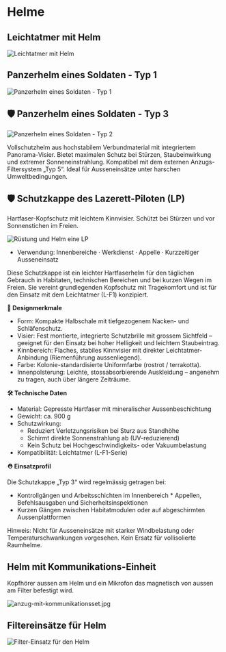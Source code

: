 # Helme

## Leichtatmer mit Helm

![Leichtatmer mit Helm](../../_images/technologie/militaerische-ausruestung/leichtatmer/leichtatmer-mit-helm.jpg)

## Panzerhelm eines Soldaten - Typ 1

![Panzerhelm eines Soldaten - Typ 1](../../_images/technologie/militaerische-ausruestung/helme/soldat-panzerhelm.jpg)

## 🛡 Panzerhelm eines Soldaten - Typ 3

![Panzerhelm eines Soldaten - Typ 2](../../_images/technologie/militaerische-ausruestung/helme/soldat-panzerhelm-typ-3.jpg)

Vollschutzhelm aus hochstabilem Verbundmaterial mit integriertem Panorama-Visier. Bietet maximalen Schutz bei Stürzen, Staubeinwirkung und extremer Sonneneinstrahlung. Kompatibel mit dem externen Anzugs-Filtersystem „Typ 5“. Ideal für Ausseneinsätze unter harschen Umweltbedingungen.

## 🛡 Schutzkappe des Lazerett-Piloten (LP)

Hartfaser-Kopfschutz mit leichtem Kinnvisier. Schützt bei Stürzen und vor Sonnenstichen im Freien.

![Rüstung und Helm eine LP](../../_images/technologie/militaerische-ausruestung/lazarett-pilot/lp-anzug.jpg)

* Verwendung: Innenbereiche · Werkdienst · Appelle · Kurzzeitiger Ausseneinsatz

Diese Schutzkappe ist ein leichter Hartfaserhelm für den täglichen Gebrauch in Habitaten, technischen Bereichen und bei kurzen Wegen im Freien. Sie vereint grundlegenden Kopfschutz mit Tragekomfort und ist für den Einsatz mit dem Leichtatmer (L-F1) konzipiert.

**🔩 Designmerkmale**

* Form: Kompakte Halbschale mit tiefgezogenem Nacken- und Schläfenschutz.
* Visier: Fest montierte, integrierte Schutzbrille mit grossem Sichtfeld – geeignet für den Einsatz bei hoher Helligkeit und leichtem Staubeintrag.
* Kinnbereich: Flaches, stabiles Kinnvisier mit direkter Leichtatmer-Anbindung (Riemenführung aussenliegend).
* Farbe: Kolonie-standardisierte Uniformfarbe (rostrot / terrakotta).
* Innenpolsterung: Leichte, stossabsorbierende Auskleidung – angenehm zu tragen, auch über längere Zeiträume.

**🛠️ Technische Daten**

* Material: Gepresste Hartfaser mit mineralischer Aussenbeschichtung
* Gewicht: ca. 900 g
* Schutzwirkung:
    * Reduziert Verletzungsrisiken bei Sturz aus Standhöhe
    * Schirmt direkte Sonnenstrahlung ab (UV-reduzierend)
    * Kein Schutz bei Hochgeschwindigkeits- oder Vakuumbelastung
* Kompatibilität: Leichtatmer (L-F1-Serie)

**⛑️ Einsatzprofil**

Die Schutzkappe „Typ 3“ wird regelmässig getragen bei:

* Kontrollgängen und Arbeitsschichten im Innenbereich * Appellen, Befehlsausgaben und Sicherheitsinspektionen
* Kurzen Gängen zwischen Habitatmodulen oder auf abgeschirmten Aussenplattformen

Hinweis:
Nicht für Ausseneinsätze mit starker Windbelastung oder Temperaturschwankungen vorgesehen. Kein Ersatz für vollisolierte Raumhelme.

## Helm mit Kommunikations-Einheit

Kopfhörer aussen am Helm und ein Mikrofon das magnetisch von aussen am Filter befestigt wird.

![anzug-mit-kommunikationsset.jpg](../../_images/technologie/militaerische-ausruestung/anzuege/anzug-mit-kommunikationsset.jpg)

## Filtereinsätze für Helm

![Filter-Einsatz für den Helm](../../_images/technologie/militaerische-ausruestung/helme/filter-einsatz.jpg)
